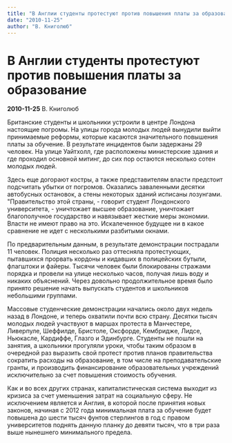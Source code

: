 ```yaml
---
title: "В Англии студенты протестуют против повышения платы за образование"
date: "2010-11-25"
author: "В. Книголюб"
---
```


# В Англии студенты протестуют против повышения платы за образование

**2010-11-25** В. Книголюб

Британские студенты и школьники устроили в центре Лондона настоящие погромы. На улицы города молодых людей вынудили выйти принимаемые реформы, которые касаются значительного повышения платы за обучение. В результате инцидентов были задержаны 29 человек. На улице Уайтхолл, где расположены министерские здания и где проходил основной митинг, до сих пор остаются несколько сотен молодых людей.

Здесь еще догорают костры, а также представителям власти предстоит подсчитать убытки от погромов. Оказались заваленными десятки автобусных остановок, а стены некоторых зданий исписаны лозунгами. "Правительство этой страны, - говорит студент Лондонского университета, - уничтожает высшее образование, уничтожает благополучное государство и навязывает жесткие меры экономии. Власти не имеют право на это. Искалеченное будущее ни в какое сравнение не идет с несколькими разбитыми окнами.

По предварительным данным, в результате демонстрации пострадали 11 человек. Полиция несколько раз оттесняла протестующих, пытавшихся прорвать кордоны и кидавших в полицейских бутыли, флагштоки и файеры. Тысячи человек были блокированы стражами порядка и провели на улице несколько часов, получая лишь воду и никаких объяснений. Через довольно продолжительное время было принято решение начать выпускать студентов и школьников небольшими группами.

Массовые студенческие демонстрации начались около двух недель назад в Лондоне, и теперь охватили почти всю страну. Десятки тысяч молодых людей участвуют в маршах протеста в Манчестере, Ливерпуле, Шеффилде, Бристоле, Оксфорде, Кембридже, Лидсе, Ньюкасле, Кардиффе, Глазго и Эдинбурге. Студенты не пошли на занятия, а школьники прогуляли уроки, чтобы таким образом в очередной раз выразить свой протест против планов правительства сократить расходы на образование, в том числе на преподавательские гранты, и производить финансирование образовательных учреждений исключительно за счет повышения стоимость обучения.

Как и во всех других странах, капиталистическая система выходит из кризиса за счет уменьшения затрат на социальную сферу. Не исключением является и Англия, в которой после принятия новых законов, начиная с 2012 года минимальная плата за обучение будет повышена до шести тысяч фунтов стерлингов в год с правом университетов поднять данную планку до девяти тысяч, что в три раза выше нынешнего минимального предела.
